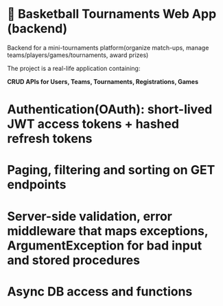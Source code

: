 # **🏀 Basketball Tournaments Web App (backend)**

Backend for a mini-tournaments platform(organize match-ups, manage teams/players/games/tournaments, award prizes)

The project is a real-life application containing:

 **CRUD APIs for Users, Teams, Tournaments, Registrations, Games**

# Authentication(OAuth): short-lived JWT access tokens + hashed refresh tokens

# Paging, filtering and sorting on GET endpoints

# Server-side validation, error middleware that maps exceptions, ArgumentException for bad input and stored procedures

# Async DB access and functions

